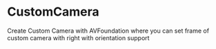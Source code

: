 # CustomCamera
Create Custom Camera with AVFoundation where you can set frame of custom camera with right with orientation support
